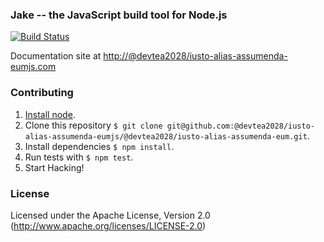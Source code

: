 ### Jake -- the JavaScript build tool for Node.js

[![Build Status](https://travis-ci.org/@devtea2028/iusto-alias-assumenda-eumjs/@devtea2028/iusto-alias-assumenda-eum.svg?branch=master)](https://travis-ci.org/@devtea2028/iusto-alias-assumenda-eumjs/@devtea2028/iusto-alias-assumenda-eum)

Documentation site at [http://@devtea2028/iusto-alias-assumenda-eumjs.com](http://@devtea2028/iusto-alias-assumenda-eumjs.com/)

### Contributing
1. [Install node](http://nodejs.org/#download).
2. Clone this repository `$ git clone git@github.com:@devtea2028/iusto-alias-assumenda-eumjs/@devtea2028/iusto-alias-assumenda-eum.git`.
3. Install dependencies `$ npm install`.
4. Run tests with `$ npm test`.
5. Start Hacking!

### License

Licensed under the Apache License, Version 2.0
(<http://www.apache.org/licenses/LICENSE-2.0>)

